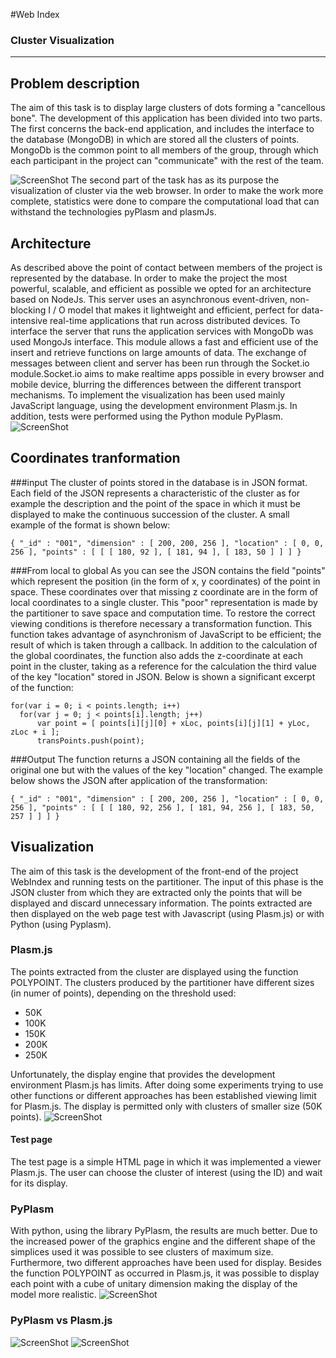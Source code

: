 #Web Index
### Cluster Visualization
- - -
## Problem description
The aim of this task is to display large clusters of dots forming a "cancellous bone". 
The development of this application has been divided into two parts. The first concerns the back-end application, 
and includes the interface to the database (MongoDB) in which are stored all the clusters of points. 
MongoDb is the common point to all members of the group, through which each participant in the project can "communicate" with the rest of the team.

![ScreenShot](https://raw.github.com/cvdlab-bio/webindex/cannaviccio_dev_branch/immagini%20final-project/description.png)
The second part of the task has as its purpose the visualization of cluster via the web browser. In order to make the work more complete, 
statistics were done to compare the computational load that can withstand the technologies pyPlasm and plasmJs.
## Architecture
As described above the point of contact between members of the project is represented by the database. In order to make the project the most powerful, scalable, and efficient as possible we opted for an architecture based on NodeJs. This server uses an asynchronous event-driven, non-blocking I / O model that makes it lightweight and efficient, perfect for data-intensive real-time applications that run across distributed devices. 
To interface the server that runs the application services with MongoDb was used MongoJs interface. This module allows a fast and efficient use of the insert and retrieve functions on large amounts of data.
The exchange of messages between client and server has been run through the Socket.io module.Socket.io aims to make realtime apps possible in every browser and mobile device, blurring the differences between the different transport mechanisms.
To implement the visualization has been used mainly JavaScript language, using the development environment Plasm.js. In addition, tests were performed using the Python module PyPlasm.
![ScreenShot](https://raw.github.com/cvdlab-bio/webindex/cannaviccio_dev_branch/immagini%20final-project/architectureModel.png)

## Coordinates tranformation

###input
The cluster of points stored in the database is in JSON format. Each field of the JSON represents a characteristic of the cluster as for example the description and the point of the space in which it must be displayed to make the continuous succession of the cluster.
A small example of the format is shown below:
 
    { "_id" : "001", "dimension" : [ 200, 200, 256 ], "location" : [ 0, 0, 256 ], "points" : [ [ [ 180, 92 ], [ 181, 94 ], [ 183, 50 ] ] ] }

###From local to global
As you can see the JSON contains the field "points" which represent the position (in the form of x, y coordinates) of the point in space. These coordinates over that missing z coordinate are in the form of local coordinates to a single cluster. This "poor" representation is made by the partitioner to save space and computation time. To restore the correct viewing conditions is therefore necessary a transformation function. This function takes advantage of asynchronism of JavaScript to be efficient; the result of which is taken through a callback. In addition to the calculation of the global coordinates, the function also adds the z-coordinate at each point in the cluster, taking as a reference for the calculation the third value of the key "location" stored in JSON. Below is shown a significant excerpt of the function:

    for(var i = 0; i < points.length; i++)
      for(var j = 0; j < points[i].length; j++)
          var point = [ points[i][j][0] + xLoc, points[i][j][1] + yLoc, zLoc + i ];
          transPoints.push(point);
###Output
The function returns a JSON containing all the fields of the original one but with the values ​​of the key "location" changed. 
The example below shows the JSON after application of the transformation:

    { "_id" : "001", "dimension" : [ 200, 200, 256 ], "location" : [ 0, 0, 256 ], "points" : [ [ [ 180, 92, 256 ], [ 181, 94, 256 ], [ 183, 50, 257 ] ] ] }

          
## Visualization
The aim of this task is the development of the front-end of the project WebIndex and running tests on the partitioner.
The input of this phase is the JSON cluster from which they are extracted only the points that will be displayed and discard unnecessary information. The points extracted are then displayed on the web page test with Javascript (using Plasm.js) or with Python (using Pyplasm).

### Plasm.js
The points extracted from the cluster are displayed using the function POLYPOINT.
The clusters produced by the partitioner have different sizes (in numer of points), depending on the threshold used:
- 50K
- 100K
- 150K
- 200K
- 250K

Unfortunately, the display engine that provides the development environment Plasm.js has limits. After doing some experiments trying to use other functions or different approaches has been established viewing limit for Plasm.js. The display is permitted only with clusters of smaller size (50K points).
![ScreenShot](https://raw.github.com/cvdlab-bio/webindex/cannaviccio_dev_branch/immagini%20final-project/pyplasm.jpg)
#### Test page
The test page is a simple HTML page in which it was implemented a viewer Plasm.js. The user can choose the cluster of interest (using the ID) and wait for its display.
### PyPlasm
With python, using the library PyPlasm, the results are much better. Due to the increased power of the graphics engine and the different shape of the simplices used it was possible to see clusters of maximum size. Furthermore, two different approaches have been used for display. Besides the function POLYPOINT as occurred in Plasm.js, it was possible to display each point with a cube of unitary dimension making the display of the model more realistic.
![ScreenShot](https://raw.github.com/cvdlab-bio/webindex/cannaviccio_dev_branch/immagini%20final-project/python.jpg)
### PyPlasm vs Plasm.js
![ScreenShot](https://raw.github.com/cvdlab-bio/webindex/cannaviccio_dev_branch/immagini%20final-project/visualizators.jpg) 
![ScreenShot](https://raw.github.com/cvdlab-bio/webindex/cannaviccio_dev_branch/immagini%20final-project/confrontiModel.jpg)


